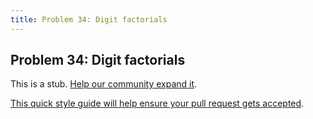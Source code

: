 ```yaml
---
title: Problem 34: Digit factorials
---
```

## Problem 34: Digit factorials

This is a stub. <a href='https://github.com/freecodecamp/guides/tree/master/src/pages/certifications/coding-interview-prep/project-euler/problem-34-digit-factorials/index.md' target='_blank' rel='nofollow'>Help our community expand it</a>.

<a href='https://github.com/freecodecamp/guides/blob/master/README.md' target='_blank' rel='nofollow'>This quick style guide will help ensure your pull request gets accepted</a>.

<!-- The article goes here, in GitHub-flavored Markdown. Feel free to add YouTube videos, images, and CodePen/JSBin embeds  -->
